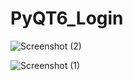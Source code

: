 # PyQT6_Login


![Screenshot (2)](https://user-images.githubusercontent.com/99476440/211732161-8ec1018e-cd78-4d99-ba26-a0d8fe5279c4.png)


![Screenshot (1)](https://user-images.githubusercontent.com/99476440/211732181-39242e37-3d1f-44b5-a7c0-4451b99cc435.png)
